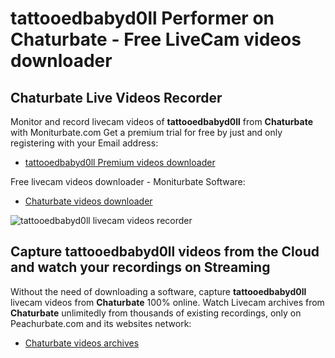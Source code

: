 # tattooedbabyd0ll Performer on Chaturbate - Free LiveCam videos downloader

## Chaturbate Live Videos Recorder

Monitor and record livecam videos of **tattooedbabyd0ll** from **Chaturbate** with Moniturbate.com
Get a premium trial for free by just and only registering with your Email address:
* [tattooedbabyd0ll Premium videos downloader](https://moniturbate.com/request-demo-licence-key.html)

Free livecam videos downloader - Moniturbate Software:
* [Chaturbate videos downloader](https://moniturbate.com/moniturbate-download-software.html)

![tattooedbabyd0ll livecam videos recorder](https://peachurnet.com/templates/moniturbate-software.png)


## Capture tattooedbabyd0ll videos from the Cloud and watch your recordings on Streaming

Without the need of downloading a software, capture **tattooedbabyd0ll** livecam videos from **Chaturbate** 100% online.
Watch Livecam archives from **Chaturbate** unlimitedly from thousands of existing recordings, only on Peachurbate.com and its websites network:
* [Chaturbate videos archives](https://peachurnet.com/)
